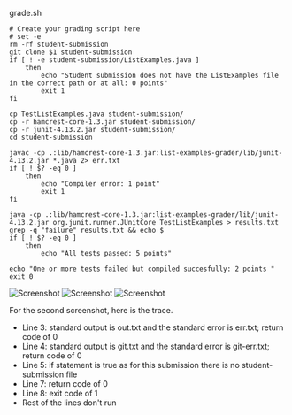 grade.sh

```
# Create your grading script here
# set -e
rm -rf student-submission
git clone $1 student-submission
if [ ! -e student-submission/ListExamples.java ] 
    then 
        echo "Student submission does not have the ListExamples file in the correct path or at all: 0 points" 
        exit 1
fi

cp TestListExamples.java student-submission/
cp -r hamcrest-core-1.3.jar student-submission/
cp -r junit-4.13.2.jar student-submission/
cd student-submission 

javac -cp .:lib/hamcrest-core-1.3.jar:list-examples-grader/lib/junit-4.13.2.jar *.java 2> err.txt
if [ ! $? -eq 0 ]
    then   
        echo "Compiler error: 1 point"
        exit 1
fi

java -cp .:lib/hamcrest-core-1.3.jar:list-examples-grader/lib/junit-4.13.2.jar org.junit.runner.JUnitCore TestListExamples > results.txt
grep -q "failure" results.txt && echo $
if [ ! $? -eq 0 ]
    then 
        echo "All tests passed: 5 points"

echo "One or more tests failed but compiled succesfully: 2 points "
exit 0
```
![Screenshot](https://user-images.githubusercontent.com/114367462/204074092-222b7824-bf02-4f82-a125-5264a9f8aed7.png)
![Screenshot](https://user-images.githubusercontent.com/114367462/204074094-9160f7e1-45da-4aca-b1a9-da41080c4f35.png)
![Screenshot](https://user-images.githubusercontent.com/114367462/204074213-eb50052e-cc33-46ae-9fb3-47f848c6cdb9.png)




For the second screenshot, here is the trace.

* Line 3: standard output is out.txt and the standard error is err.txt; return code of 0
* Line 4: standard output is git.txt and the standard error is git-err.txt; return code of 0
* Line 5: if statement is true as for this submission there is no student-submission file
* Line 7: return code of 0
* Line 8: exit code of 1 
* Rest of the lines don't run

